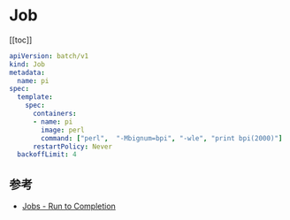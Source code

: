 # Job

[[toc]]

```yaml
apiVersion: batch/v1
kind: Job
metadata:
  name: pi
spec:
  template:
    spec:
      containers:
      - name: pi
        image: perl
        command: ["perl",  "-Mbignum=bpi", "-wle", "print bpi(2000)"]
      restartPolicy: Never
  backoffLimit: 4
```

## 参考

- [Jobs - Run to Completion](https://kubernetes.io/docs/concepts/workloads/controllers/jobs-run-to-completion/)